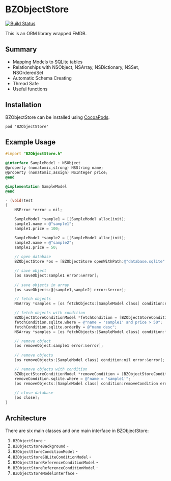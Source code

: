 BZObjectStore
=============
[![Build Status](https://travis-ci.org/expensivegasprices/BZObjectStore.svg)](https://travis-ci.org/expensivegasprices/BZObjectStore)

This is an ORM library wrapped FMDB.

## Summary
- Mapping Models to SQLite tables
- Relationships with NSObject, NSArray, NSDictionary, NSSet, NSOrderedSet
- Automatic Schema Creating
- Thread Safe
- Useful functions

## Installation
BZObjectStore can be installed using [CocoaPods](http://cocoapods.org/).
```
pod 'BZObjectStore'
```

## Example Usage
``` objective-c
#import "BZObjectStore.h"

@interface SampleModel : NSObject
@property (nonatomic,strong) NSString name;
@property (nonatomic,assign) NSInteger price;
@end

@implementation SampleModel
@end

- (void)test
{
    NSError *error = nil;

    SampleModel *sample1 = [[SampleModel alloc]init];
    sample1.name = @"sample1";
    sample1.price = 100;

    SampleModel *sample2 = [[SampleModel alloc]init];
    sample2.name = @"sample2";
    sample1.price = 50;
    
    // open database
    BZObjectStore *os = [BZObjectStore openWithPath:@"database.sqlite" error:&error];

    // save object
    [os saveObject:sample1 error:&error];
    
    // save objects in array
    [os saveObjects:@[sample1,sample2] error:&error];

    // fetch objects
    NSArray *samples = [os fetchObjects:[SampleModel class] condition:nil error:&error];

    // fetch objects with condition
    BZObjectStoreConditionModel *fetchCondition = [BZObjectStoreConditionModel condition];
    fetchCondition.sqlite.where = @"name = 'sample1' and price > 50";
    fetchCondition.sqlite.orderBy = @"name desc";
    NSArray *samples = [os fetchObjects:[SampleModel class] condition:fetchCondition error:&error];

    // remove object
    [os removeObject:sample1 error:&error];
    
    // remove objects
    [os removeObjects:[SampleModel class] condition:nil error:&error];

    // remove objects with condition
    BZObjectStoreConditionModel *removeCondition = [BZObjectStoreConditionModel condition];
    removeCondition.sqlite.where = @"name = 'sample1'";
    [os removeObjects:[SampleModel class] condition:removeCondition error:&error];
    
    // close database
    [os close];
}
```

## Architecture
There are six main classes and one main interface in BZObjectStore:

1. `BZObjectStore` - 
2. `BZObjectStoreBackground` - 
3. `BZObjectStoreConditionModel` - 
4. `BZObjectStoreSQLiteConditionModel` - 
5. `BZObjectStoreReferenceConditionModel` - 
6. `BZObjectStoreReferenceConditionModel` - 
7. `BZObjectStoreModelInterface` - 
